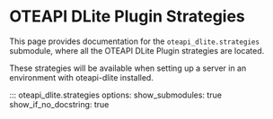 # OTEAPI DLite Plugin Strategies

This page provides documentation for the `oteapi_dlite.strategies` submodule, where all the OTEAPI DLite Plugin strategies are located.

These strategies will be available when setting up a server in an environment with oteapi-dlite installed.

::: oteapi_dlite.strategies
    options:
      show_submodules: true
      show_if_no_docstring: true
